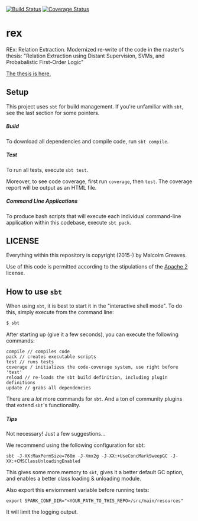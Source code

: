 [![Build Status](https://travis-ci.org/malcolmgreaves/rex.svg?branch=master)](https://travis-ci.org/malcolmgreaves/rex) [![Coverage Status](https://coveralls.io/repos/malcolmgreaves/rex/badge.svg)](https://coveralls.io/r/malcolmgreaves/rex)
# rex
REx: Relation Extraction. Modernized re-write of the code in the master's thesis: "Relation Extraction using Distant Supervision, SVMs, and Probabalistic First-Order Logic"

[The thesis is  here.](http://reports-archive.adm.cs.cmu.edu/anon/2014/CMU-CS-14-128.pdf)


## Setup

This project uses `sbt` for build management. If you're unfamiliar with `sbt`, see the last section for some pointers.

##### Build
To download all dependencies and compile code, run `sbt compile`.

##### Test
To run all tests, execute `sbt test`.

Moreover, to see code coverage, first run `coverage`, then `test`. The coverage report will be output as an HTML file.

##### Command Line Applications
To produce bash scripts that will execute each individual command-line application within this codebase, execute `sbt pack`.


## LICENSE
Everything within this repository is copyright (2015-) by Malcolm Greaves.

Use of this code is permitted according to the stipulations of the [Apache 2](http://www.apache.org/licenses/LICENSE-2.0.txt) license.


## How to use `sbt`
When using `sbt`, it is best to start it in the "interactive shell mode". To do this, simply execute from the command line:
```bash
$ sbt
```

After starting up (give it a few seconds), you can execute the following commands:
```
compile // compiles code
pack // creates executable scripts
test // runs tests
coverage / initializes the code-coverage system, use right before 'test'
reload // re-loads the sbt build definition, including plugin definitions
update // grabs all dependencies
```

There are a _lot_ more commands for `sbt`. And a ton of community plugins that extend `sbt`'s functionality.

##### Tips

Not necessary! Just a few suggestions...

We recommend using the following configuration for sbt:

    sbt -J-XX:MaxPermSize=768m -J-Xmx2g -J-XX:+UseConcMarkSweepGC -J-XX:+CMSClassUnloadingEnabled

This gives some more memory to `sbt`, gives it a better default GC option, and enables a better class loading & unloading module.

Also export this enviornment variable before running tests:

    export SPARK_CONF_DIR="<YOUR_PATH_TO_THIS_REPO>/src/main/resources"

It will limit the logging output.